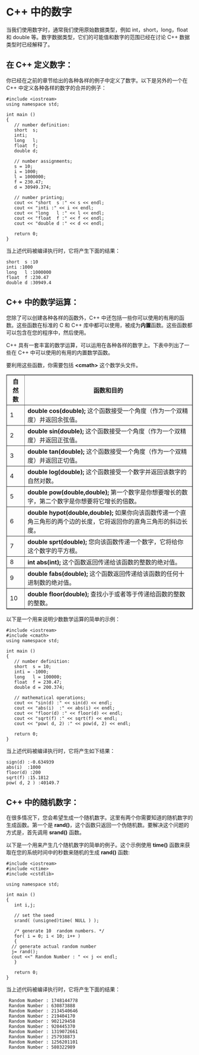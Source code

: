 # C++ 中的数字

当我们使用数字时，通常我们使用原始数据类型，例如 int，short，long，float 和 double 等。数字数据类型，它们的可能值和数字的范围已经在讨论 C++ 数据类型时已经解释了。  

## 在 C++ 定义数字：

你已经在之前的章节给出的各种各样的例子中定义了数字。以下是另外的一个在 C++ 中定义各种各样的数字的合并的例子：  

    #include <iostream>
    using namespace std;
     
    int main ()
    {
       // number definition:
       short  s;
       inti;
       long   l;
       float  f;
       double d;
       
       // number assignments;
       s = 10;  
       i = 1000;
       l = 1000000; 
       f = 230.47;  
       d = 30949.374;
       
       // number printing;
       cout << "short  s :" << s << endl;
       cout << "inti :" << i << endl;
       cout << "long   l :" << l << endl;
       cout << "float  f :" << f << endl;
       cout << "double d :" << d << endl;
     
       return 0;
    }
    

当上述代码被编译执行时，它将产生下面的结果：  

    short  s :10
    inti :1000
    long   l :1000000
    float  f :230.47
    double d :30949.4


## C++ 中的数学运算：

您除了可以创建各种各样的函数外，C++ 中还包括一些你可以使用的有用的函数。这些函数在标准的 C 和 C++ 库中都可以使用，被成为**内置**函数。这些函数都可以包含在您的程序中，然后使用。 

C++ 具有一套丰富的数学运算，可以运用在各种各样的数字上。下表中列出了一些在 C++ 中可以使用的有用的内置数学函数。  

要利用这些函数，你需要包括 **<****cmath****>** 这个数学头文件。
<table border="1">
<tr>
<th>自然数</th>
<th>函数和目的</th>
</tr>
<tr>
<td>1</td>
<td><strong>double cos(double);</strong>  
这个函数接受一个角度（作为一个双精度）并返回余弦值。</td>
</tr>
<tr>
<td>2</td>
<td><strong>double sin(double);</strong>
这个函数接受一个角度（作为一个双精度）并返回正弦值。</td>
</tr>
<tr>
<td>3</td>
<td><strong>double tan(double);</strong>  
这个函数接受一个角度（作为一个双精度）并返回正切值。</td>
</tr>
<tr>
<td>4</td>
<td><strong>double log(double);</strong>  
这个函数接受一个数字并返回该数字的自然对数。</td>
</tr>
<tr>
<td>5</td>
<td><strong>double pow(double,double);</strong>  
第一个数字是你想要增长的数字，第二个数字是你想要将它增长的倍数。</td>
</tr>
<tr>
<td>6</td>
<td><strong>double hypot(double,double);</strong> 
如果你向该函数传递一个直角三角形的两个边的长度，它将返回你的直角三角形的斜边长度。</td>
</tr>
<tr>
<td>7</td>
<td><strong>double sprt(double);</strong>  
您向该函数传递一个数字，它将给你这个数字的平方根。</td>
</tr>
<tr>
<td>8</td>
<td><strong>int abs(int);</strong>  
这个函数返回传递给该函数的整数的绝对值。</td>
</tr>
<tr>
<td>9</td>
<td><strong>double fabs(double);</strong>  
这个函数返回传递给该函数的任何十进制数的绝对值。</td>
</tr>
<tr>
<td>10</td>
<td><strong>double floor(double);</strong> 
查找小于或者等于传递给函数的整数的整数。</td>
</tr>
</table>

以下是一个用来说明少数数学运算的简单的示例：  
    
    #include <iostream>
    #include <cmath>
    using namespace std;
     
    int main ()
    {
       // number definition:
       short  s = 10;
       inti = -1000;
       long   l = 100000;
       float  f = 230.47;
       double d = 200.374;
    
       // mathematical operations;
       cout << "sin(d) :" << sin(d) << endl;
       cout << "abs(i)  :" << abs(i) << endl;
       cout << "floor(d) :" << floor(d) << endl;
       cout << "sqrt(f) :" << sqrt(f) << endl;
       cout << "pow( d, 2) :" << pow(d, 2) << endl;
     
       return 0;
    }
   
 
当上述代码被编译执行时，它将产生如下结果：  

    sign(d) :-0.634939
    abs(i)  :1000
    floor(d) :200
    sqrt(f) :15.1812
    pow( d, 2 ) :40149.7

## C++ 中的随机数字：

在很多情况下，您会希望生成一个随机数字。这里有两个你需要知道的随机数字的生成函数。第一个是 **rand()**，这个函数只返回一个伪随机数。要解决这个问题的方式是，首先调用  **srand()** 函数。  

以下是一个用来产生几个随机数字的简单的例子。这个示例使用 **time()** 函数来获取在您的系统时间中的秒数来随机的生成 **rand()** 函数:
  
    #include <iostream>
    #include <ctime>
    #include <cstdlib>
    
    using namespace std;
     
    int main ()
    {
       int i,j;
     
       // set the seed
       srand( (unsigned)time( NULL ) );
    
       /* generate 10  random numbers. */
       for( i = 0; i < 10; i++ )
       {
      // generate actual random number
      j= rand();
      cout <<" Random Number : " << j << endl;
       }
    
       return 0;
    }

当上述代码被编译执行时，它将产生下面的结果：  

     Random Number : 1748144778
     Random Number : 630873888
     Random Number : 2134540646
     Random Number : 219404170
     Random Number : 902129458
     Random Number : 920445370
     Random Number : 1319072661
     Random Number : 257938873
     Random Number : 1256201101
     Random Number : 580322989

























